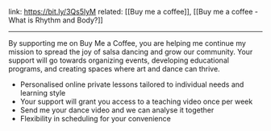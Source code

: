 link: https://bit.ly/3Qs5lyM
related: [[Buy me a coffee]], [[Buy me a coffee - What is Rhythm and Body?]]

---

By supporting me on Buy Me a Coffee, you are helping me continue my mission to spread the joy of salsa dancing and grow our community. Your support will go towards organizing events, developing educational programs, and creating spaces where art and dance can thrive. 
- Personalised online private lessons tailored to individual needs and learning style 
- Your support will grant you access to a teaching video once per week
- Send me your dance video and we can analyse it together
- Flexibility in scheduling for your convenience